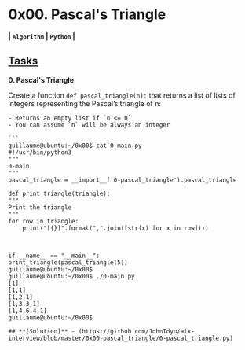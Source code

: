 # **0x00. Pascal's Triangle**

**| `Algorithm` | `Python` |**

## **[Tasks](https://github.com/JohnIdyu/alx-interview/tree/master/0x00-pascal_triangle#tasks)**

**0. Pascal's Triangle**

Create a function `def pascal_triangle(n):` that returns a list of lists of integers representing the Pascal’s triangle of n:

    - Returns an empty list if `n <= 0`
    - You can assume `n` will be always an integer

    ```
    guillaume@ubuntu:~/0x00$ cat 0-main.py
    #!/usr/bin/python3
    """
    0-main
    """
    pascal_triangle = __import__('0-pascal_triangle').pascal_triangle

    def print_triangle(triangle):
    """
    Print the triangle
    """
    for row in triangle:
        print("[{}]".format(",".join([str(x) for x in row])))



    if __name__ == "__main__":
	print_triangle(pascal_triangle(5))
    guillaume@ubuntu:~/0x00$
    guillaume@ubuntu:~/0x00$ ./0-main.py
    [1]
    [1,1]
    [1,2,1]
    [1,3,3,1]
    [1,4,6,4,1]
    guillaume@ubuntu:~/0x00$
```
## **[Solution]** - (https://github.com/JohnIdyu/alx-interview/blob/master/0x00-pascal_triangle/0-pascal_triangle.py) 

